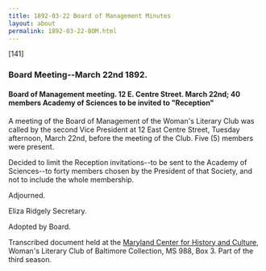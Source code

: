 ```yaml
---
title: 1892-03-22 Board of Management Minutes
layout: about
permalink: 1892-03-22-BOM.html
---
```

[141]

### Board Meeting--March 22nd 1892.

#### Board of Management meeting. 12 E. Centre Street. March 22nd; 40 members Academy of Sciences to be invited to "Reception"

A meeting of the Board of Management of the Woman's Literary Club was called by the second Vice President at 12 East Centre Street, Tuesday afternoon, March 22nd, before the meeting of the Club. Five (5) members were present.

Decided to limit the Reception invitations--to be sent to the Academy of Sciences--to forty members chosen by the President of that Society, and not to include the whole membership.

Adjourned.

Eliza Ridgely
Secretary.

Adopted by Board.

Transcribed document held at the [Maryland Center for History and Culture](http://mdhs.org/), Woman's Literary Club of Baltimore Collection, MS 988, Box 3. Part of the third season.
